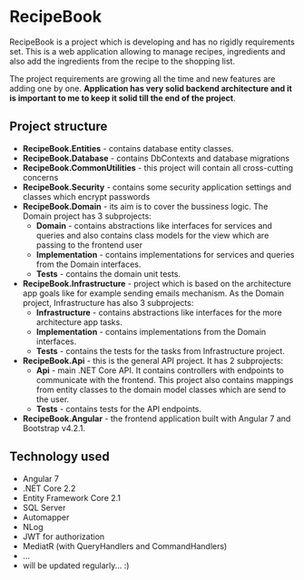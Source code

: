 # RecipeBook

RecipeBook is a project which is developing and has no rigidly requirements set. This is a web application allowing to manage recipes, ingredients and also add the ingredients from the recipe to the shopping list.

The project requirements are growing all the time and new features are adding one by one. **Application has very solid backend architecture and it is important to me to keep it solid till the end of the project**.

## Project structure
* **RecipeBook.Entities** - contains database entity classes.
* **RecipeBook.Database** - contains DbContexts and database migrations
* **RecipeBook.CommonUtilities** - this project will contain all cross-cutting concerns
* **RecipeBook.Security** - contains some security application settings and classes which encrypt passwords
* **RecipeBook.Domain** - its aim is to cover the bussiness logic. The Domain project has 3 subprojects:
  - **Domain** - contains abstractions like interfaces for services and queries and also contains class models for the view which are passing to the frontend user
  - **Implementation** -  contains implementations for services and queries from the Domain interfaces.
  - **Tests** - contains the domain unit tests.
* **RecipeBook.Infrastructure** - project which is based on the architecture app goals like for example sending emails mechanism. As the Domain project, Infrastructure has also 3 subprojects:
  - **Infrastructure** - contains abstractions like interfaces for the more architecture app tasks.
  - **Implementation** -  contains implementations from the Domain interfaces.
  - **Tests** - contains the tests for the tasks from Infrastructure project.
* **RecipeBook.Api** - this is the general API project. It has 2 subprojects:
  - **Api** - main .NET Core API. It contains controllers with endpoints to communicate with the frontend. This project also contains mappings from entity classes to the domain model classes which are send to the user.
  - **Tests** - contains tests for the API endpoints.
* **RecipeBook.Angular** - the frontend application built with Angular 7 and Bootstrap v4.2.1.


## Technology used

* Angular 7
* .NET Core 2.2
* Entity Framework Core 2.1
* SQL Server
* Automapper
* NLog
* JWT for authorization
* MediatR (with QueryHandlers and CommandHandlers)
* ...
* will be updated regularly... :)
